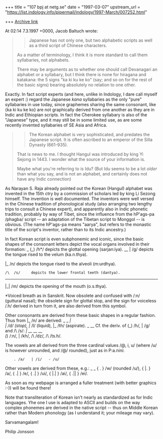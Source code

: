 +++
title = "107 bpj at netg.se"
date = "1997-03-07"
upstream_url = "https://list.indology.info/pipermail/indology/1997-March/007252.html"

+++
[Archive link](https://list.indology.info/pipermail/indology/1997-March/007252.html)

At 02:14 7.3.1997 +0000, Jacob Baltuch wrote:
>>Japanese has not only one, but two alphabetic scripts as well as a third
>>script of Chinese characters.
>
>As a matter of terminology, I think it is more standard to call
>them syllabaries, not alphabets.
>
>There may be arguments as to whether one should call Devanagari
>an alphabet or a syllabary, but I think there is none for hiragana
>and katakana: the 5 signs "ka ki ku ke ko" (say; and so on for the
>rest of the basic signs) bearing absolutely no relation to one other.

Exactly. In fact script experts (and here, unlike in Indology, I dare call
myself an expert :) regard the Japanese _kana_ syllabaries as the only
"pure" syllabaries in use today, since graphemes sharing the same
consonant, like {ka ki ku ke ko} are not graphically derived from one
another as they are in Indic and Ethiopian scripts. In fact the Cherokee
syllabary is also of the "Japanese" type, and it may still be in some
limited use, as are some recently invented syllabaries of SE Asia and
Africa.

>>The Korean alphabet is very sophisticated,
>>and predates the Japanese script. It is often ascribed to an emperor of the
>>Silla Dynasty (661-935).
>
>That is news to me. I thought Hangul was introduced by king Yi Sejong in 1443.
>I wonder what the source of your information is.
>
>Maybe what you're referring to is Idu? (But Idu seems to be a lot
>*older* than what you say, and is not an alphabet, and certainly does
>not have any Indic connection)

As Narayan S. Raja already pointed out the Korean (Hangul) alphabet was
invented in the 15th ctry by a commission of scholars led by king Li Sezong
himself. The invention is well documented. The inventors were well versed
in the Chinese tradition of phonological study (also arranging two lengthy
trips to consult a Chinese expert), and apparently also in Indic phonetic
tradition, probably by way of Tibet, since the influence from the hP'ags-pa
/phagba/ script -- an adaptation of the Tibetan script to Monggol -- is
obvious. (The name hP'ags-pa means "aarya", but refers to the monastic
title of the script's inventor, rather than to its Indic ancestry.)

In fact Korean script is even subphonemic and iconic, since the basic
shapes of the consonant letters depict the vocal organs involved in their
formation:
    _
   (_)  /h*/    depicts the glottal opening (sarjan:iya).
    __
     |  /g/     depicts the tongue rised to the velum (ka.n.thya).

   |_   /n/     depicts the tongue rised to the alveoli (m:urdhya).

    /\  /s/     depicts the lower frontal teeth (dantya).
   ___
   |_|  /m/     depicts the opening of the mouth (o.s.thya).

*Voiced breath as in Sanskrit. Now obsolete and confused with /:n/
(guttural nasal); the obsolete sign for glottal stop, and the sign for
voiceless /.h/ derived in turn from it, are also derived from this symbol.

Other consonants are derived from these basic shapes in a regular fashion.
Thus from |_ /n/ are derived:
                   _
    _              _|                _\
   |_ /d/ (stop), |_  /l/ (liquid), |_ /th/ (aspirate).
                   _       __
Cf. the deriv. of (_) /h/,  | /g/ and /\ /s/:
    _|       __       __       __\
   (_) /:n/,  | /kh/, /\ /dz/, /\  /ts.h/.

The vowels are all derived from the three cardinal values /@, i, u/ (where
/u/ is however unrounded, and /@/ rounded), just as in P:a.nini:

        . /a/   | /i/   - /u/

Other vowels are derived from these, e.g.:
    _                                                _
  { . } /w/ (rounded /u/), { |. } /a/, { .| } /e/, { .| } /ui/,
  { |.| } /ai/, { .|| } /ei/.

As soon as my webpage is arranged a fuller treatment (with better graphics
:-)) will be found there!

Note that transliteration of Korean isn't nearly as standardized as for
Indic languages. Yhe one I use is adapted to ASCII and builds on the way
complex phonemes are derived in the native script -- thus on Middle Korean
rather than Modern phonology (as I understand it; your mileage may vary).

Sarvamangalam!

Philip Jonsson <bpj at netg.se>






